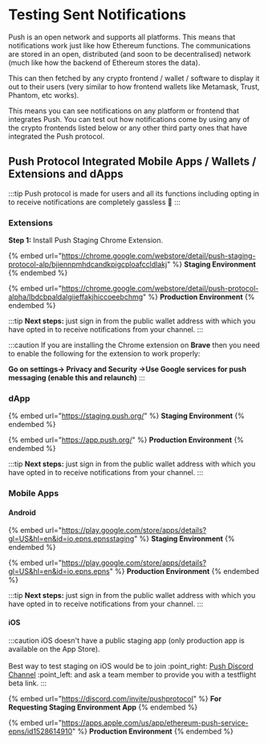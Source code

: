 # Testing Sent Notifications

Push is an open network and supports all platforms. This means that notifications work just like how Ethereum functions. The communications are stored in an open, distributed (and soon to be decentralised) network (much like how the backend of Ethereum stores the data).&#x20;

This can then fetched by any crypto frontend / wallet / software to display it out to their users (very similar to how frontend wallets like Metamask, Trust, Phantom, etc works).

This means you can see notifications on any platform or frontend that integrates Push. You can test out how notifications come by using any of the crypto frontends listed below or any other third party ones that have integrated the Push protocol.

## Push Protocol Integrated Mobile Apps / Wallets / Extensions and dApps

:::tip
Push protocol is made for users and all its functions including opting in to receive notifications are completely gassless :tada:
:::

### Extensions

**Step 1:** Install Push Staging Chrome Extension.

{% embed url="https://chrome.google.com/webstore/detail/push-staging-protocol-alp/bjiennpmhdcandkpigcploafccldlakj" %}
**Staging Environment**
{% endembed %}

{% embed url="https://chrome.google.com/webstore/detail/push-protocol-alpha/lbdcbpaldalgiieffakjhiccoeebchmg" %}
**Production Environment**
{% endembed %}

:::tip
**Next steps:** just sign in from the public wallet address with which you have opted in to receive notifications from your channel.
:::

:::caution
If you are installing the Chrome extension on **Brave** then you need to enable the following for the extension to work properly:

**Go on settings-> Privacy and Security ->Use Google services for push messaging (enable this and relaunch)**&#x20;
:::

### dApp

{% embed url="https://staging.push.org/" %}
**Staging Environment**
{% endembed %}

{% embed url="https://app.push.org/" %}
**Production Environment**
{% endembed %}

:::tip
**Next steps:** just sign in from the public wallet address with which you have opted in to receive notifications from your channel.
:::

### Mobile Apps

#### Android

{% embed url="https://play.google.com/store/apps/details?gl=US&hl=en&id=io.epns.epnsstaging" %}
**Staging Environment**
{% endembed %}

{% embed url="https://play.google.com/store/apps/details?gl=US&hl=en&id=io.epns.epns" %}
**Production Environment**
{% endembed %}

:::tip
**Next steps:** just sign in from the public wallet address with which you have opted in to receive notifications from your channel.
:::

#### iOS

:::caution
iOS doesn't have a public staging app (only production app is available on the App Store). \
\
Best way to test staging on iOS would be to join :point\_right: [Push Discord Channel](https://discord.com/invite/YVPB99F9W5) :point\_left: and ask a team member to provide you with a testflight beta link.&#x20;
:::

{% embed url="https://discord.com/invite/pushprotocol" %}
**For Requesting Staging Environment App**
{% endembed %}

{% embed url="https://apps.apple.com/us/app/ethereum-push-service-epns/id1528614910" %}
**Production Environment**
{% endembed %}

